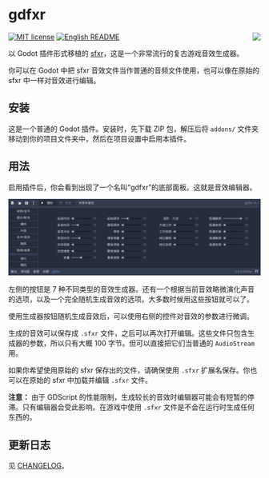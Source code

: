 # gdfxr

<img src="icon.png?raw=true"  align="right" />

[![MIT license](https://img.shields.io/badge/license-MIT-blue.svg)](LICENSE)
[![English README](https://img.shields.io/badge/README-English-red)](README.md)

以 Godot 插件形式移植的 [sfxr](https://www.drpetter.se/project_sfxr.html "DrPetter's homepage - sfxr")，这是一个非常流行的复古游戏音效生成器。

你可以在 Godot 中把 sfxr 音效文件当作普通的音频文件使用，也可以像在原始的 sfxr 中一样对音效进行编辑。

## 安装

这是一个普通的 Godot 插件。安装时，先下载 ZIP 包，解压后将 `addons/` 文件夹移动到你的项目文件夹中，然后在项目设置中启用本插件。

## 用法

启用插件后，你会看到出现了一个名叫“gdfxr”的底部面板。这就是音效编辑器。

<p align="center">
  <img src="screenshots/editor-zh_CN.png?raw=true" />
</p>

左侧的按钮是 7 种不同类型的音效生成器。还有一个根据当前音效略微演化声音的选项，以及一个完全随机生成音效的选项。大多数时候用这些按钮就可以了。

使用生成器按钮随机生成音效后，可以使用右侧的控件对音效的参数进行微调。

生成的音效可以保存成 `.sfxr` 文件，之后可以再次打开编辑。这些文件只包含生成器的参数，所以只有大概 100 字节。但可以直接把它们当普通的 `AudioStream` 用。

如果你希望使用原始的 sfxr 保存出的文件，请确保使用 `.sfxr` 扩展名保存。你也可以在原始的 sfxr 中加载并编辑 `.sfxr` 文件。

**注意：** 由于 GDScript 的性能限制，生成较长的音效时编辑器可能会有短暂的停滞。只有编辑器会受此影响。在游戏中使用 `.sfxr` 文件是不会在运行时生成任何东西的。

## 更新日志

见 [CHANGELOG](CHANGELOG.md)。
